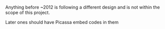 
Anything before ~2012 is following a different design and is not within the
scope of this project.

Later ones should have Picassa embed codes in them


